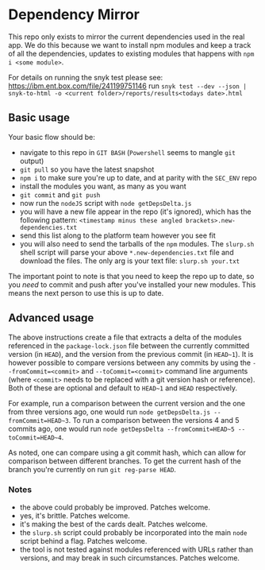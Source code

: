 # Dependency Mirror

This repo only exists to mirror the current dependencies used in the real app. We do this because we want to install npm modules and keep a track of all the dependencies, updates to existing modules that happens with `npm i <some module>`.

For details on running the snyk test please see: https://ibm.ent.box.com/file/241199751146
run `snyk test --dev --json | snyk-to-html -o <current folder>/reports/results<todays date>.html
`

## Basic usage

Your basic flow should be:

- navigate to this repo in `GIT BASH` (`Powershell` seems to mangle `git` output)
- `git pull` so you have the latest snapshot
- `npm i` to make sure you're up to date, and at parity with the `SEC_ENV` repo
- install the modules you want, as many as you want
- `git commit` and `git push`
- now run the `nodeJS` script with `node getDepsDelta.js`
- you will have a new file appear in the repo (it's ignored), which has the following pattern: `<timestamp minus these angled brackets>.new-dependencies.txt`
- send this list along to the platform team however you see fit
- you will also need to send the tarballs of the `npm` modules. The `slurp.sh` shell script will parse your above `*.new-dependencies.txt` file and download the files. The only arg is your text file: `slurp.sh your.txt`

The important point to note is that you need to keep the repo up to date, so you *need* to commit and push after you've installed your new modules. This means the next person to use this is up to date.

## Advanced usage

The above instructions create a file that extracts a delta of the modules referenced in the `package-lock.json` file between the currently committed version (in `HEAD`), and the version from the previous commit (in `HEAD~1`).  It is however possible to compare versions between any commits by using the `--fromCommit=<commit>` and `--toCommit=<commit>` command line arguments (where `<commit>` needs to be replaced with a git version hash or reference).  Both of these are optional and default to `HEAD~1` and `HEAD` respectively.

For example, run a comparison between the current version and the one from three versions ago, one would run `node getDepsDelta.js --fromCommit=HEAD~3`.  To run a comparison between the versions 4 and 5 commits ago, one would run `node getDepsDelta --fromCommit=HEAD~5 --toCommit=HEAD~4`.

As noted, one can compare using a git commit hash, which can allow for comparison between different branches.  To get the current hash of the branch you're currently on run `git reg-parse HEAD`.

### Notes

- the above could probably be improved. Patches welcome.
- yes, it's brittle. Patches welcome.
- it's making the best of the cards dealt. Patches welcome.
- the `slurp.sh` script could probably be incorporated into the main `node` script behind a flag. Patches welcome.
- the tool is not tested against modules referenced with URLs rather than versions, and may break in such circumstances. Patches welcome.
